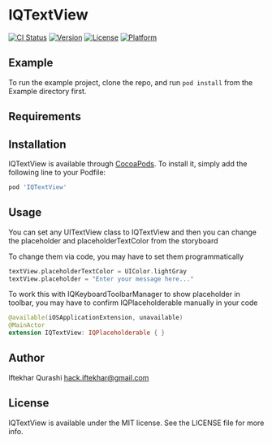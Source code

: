 # IQTextView

[![CI Status](https://img.shields.io/travis/hackiftekhar/IQTextView.svg?style=flat)](https://travis-ci.org/hackiftekhar/IQTextView)
[![Version](https://img.shields.io/cocoapods/v/IQTextView.svg?style=flat)](https://cocoapods.org/pods/IQTextView)
[![License](https://img.shields.io/cocoapods/l/IQTextView.svg?style=flat)](https://cocoapods.org/pods/IQTextView)
[![Platform](https://img.shields.io/cocoapods/p/IQTextView.svg?style=flat)](https://cocoapods.org/pods/IQTextView)

## Example

To run the example project, clone the repo, and run `pod install` from the Example directory first.

## Requirements

## Installation

IQTextView is available through [CocoaPods](https://cocoapods.org). To install
it, simply add the following line to your Podfile:

```ruby
pod 'IQTextView'
```

## Usage

You can set any UITextView class to IQTextView and then you can change the placeholder and placeholderTextColor from the storyboard

To change them via code, you may have to set them programmatically
```swift
textView.placeholderTextColor = UIColor.lightGray
textView.placeholder = "Enter your message here..."
```

To work this with IQKeyboardToolbarManager to show placeholder in toolbar, you may have to confirm IQPlaceholderable manually in your code
```swift
@available(iOSApplicationExtension, unavailable)
@MainActor
extension IQTextView: IQPlaceholderable { }
```

## Author

Iftekhar Qurashi hack.iftekhar@gmail.com

## License

IQTextView is available under the MIT license. See the LICENSE file for more info.
